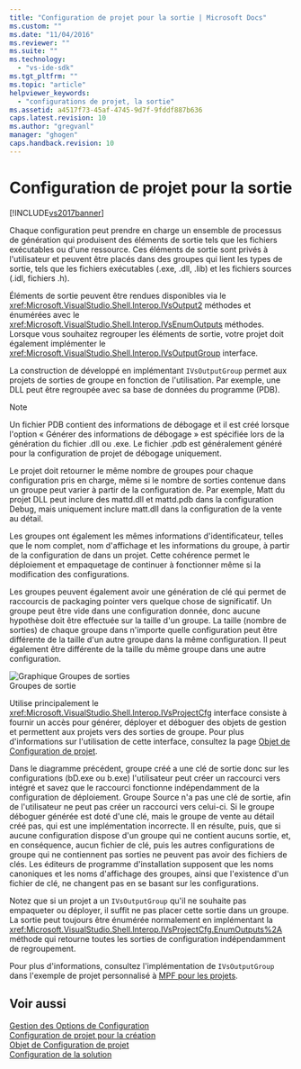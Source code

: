 ```yaml
---
title: "Configuration de projet pour la sortie | Microsoft Docs"
ms.custom: ""
ms.date: "11/04/2016"
ms.reviewer: ""
ms.suite: ""
ms.technology: 
  - "vs-ide-sdk"
ms.tgt_pltfrm: ""
ms.topic: "article"
helpviewer_keywords: 
  - "configurations de projet, la sortie"
ms.assetid: a4517f73-45af-4745-9d7f-9fddf887b636
caps.latest.revision: 10
ms.author: "gregvanl"
manager: "ghogen"
caps.handback.revision: 10
---
```

# Configuration de projet pour la sortie
[!INCLUDE[vs2017banner](../../code-quality/includes/vs2017banner.md)]

Chaque configuration peut prendre en charge un ensemble de processus de génération qui produisent des éléments de sortie tels que les fichiers exécutables ou d'une ressource. Ces éléments de sortie sont privés à l'utilisateur et peuvent être placés dans des groupes qui lient les types de sortie, tels que les fichiers exécutables \(.exe, .dll, .lib\) et les fichiers sources \(.idl, fichiers .h\).  
  
 Éléments de sortie peuvent être rendues disponibles via le <xref:Microsoft.VisualStudio.Shell.Interop.IVsOutput2> méthodes et énumérées avec le <xref:Microsoft.VisualStudio.Shell.Interop.IVsEnumOutputs> méthodes. Lorsque vous souhaitez regrouper les éléments de sortie, votre projet doit également implémenter le <xref:Microsoft.VisualStudio.Shell.Interop.IVsOutputGroup> interface.  
  
 La construction de développé en implémentant `IVsOutputGroup` permet aux projets de sorties de groupe en fonction de l'utilisation. Par exemple, une DLL peut être regroupée avec sa base de données du programme \(PDB\).  
  
> [!NOTE]
>  Un fichier PDB contient des informations de débogage et il est créé lorsque l'option « Générer des informations de débogage » est spécifiée lors de la génération du fichier .dll ou .exe. Le fichier .pdb est généralement généré pour la configuration de projet de débogage uniquement.  
  
 Le projet doit retourner le même nombre de groupes pour chaque configuration pris en charge, même si le nombre de sorties contenue dans un groupe peut varier à partir de la configuration de. Par exemple, Matt du projet DLL peut inclure des mattd.dll et mattd.pdb dans la configuration Debug, mais uniquement inclure matt.dll dans la configuration de la vente au détail.  
  
 Les groupes ont également les mêmes informations d'identificateur, telles que le nom complet, nom d'affichage et les informations du groupe, à partir de la configuration de dans un projet. Cette cohérence permet le déploiement et empaquetage de continuer à fonctionner même si la modification des configurations.  
  
 Les groupes peuvent également avoir une génération de clé qui permet de raccourcis de packaging pointer vers quelque chose de significatif. Un groupe peut être vide dans une configuration donnée, donc aucune hypothèse doit être effectuée sur la taille d'un groupe. La taille \(nombre de sorties\) de chaque groupe dans n'importe quelle configuration peut être différente de la taille d'un autre groupe dans la même configuration. Il peut également être différente de la taille du même groupe dans une autre configuration.  
  
 ![Graphique Groupes de sorties](~/extensibility/internals/media/vsoutputgroups.gif "vsOutputGroups")  
Groupes de sortie  
  
 Utilise principalement le <xref:Microsoft.VisualStudio.Shell.Interop.IVsProjectCfg> interface consiste à fournir un accès pour générer, déployer et déboguer des objets de gestion et permettent aux projets vers des sorties de groupe. Pour plus d'informations sur l'utilisation de cette interface, consultez la page [Objet de Configuration de projet](../../extensibility/internals/project-configuration-object.md).  
  
 Dans le diagramme précédent, groupe créé a une clé de sortie donc sur les configurations \(bD.exe ou b.exe\) l'utilisateur peut créer un raccourci vers intégré et savez que le raccourci fonctionne indépendamment de la configuration de déploiement. Groupe Source n'a pas une clé de sortie, afin de l'utilisateur ne peut pas créer un raccourci vers celui\-ci. Si le groupe déboguer générée est doté d'une clé, mais le groupe de vente au détail créé pas, qui est une implémentation incorrecte. Il en résulte, puis, que si aucune configuration dispose d'un groupe qui ne contient aucuns sortie, et, en conséquence, aucun fichier de clé, puis les autres configurations de groupe qui ne contiennent pas sorties ne peuvent pas avoir des fichiers de clés. Les éditeurs de programme d'installation supposent que les noms canoniques et les noms d'affichage des groupes, ainsi que l'existence d'un fichier de clé, ne changent pas en se basant sur les configurations.  
  
 Notez que si un projet a un `IVsOutputGroup` qu'il ne souhaite pas empaqueter ou déployer, il suffit ne pas placer cette sortie dans un groupe. La sortie peut toujours être énumérée normalement en implémentant la <xref:Microsoft.VisualStudio.Shell.Interop.IVsProjectCfg.EnumOutputs%2A> méthode qui retourne toutes les sorties de configuration indépendamment de regroupement.  
  
 Pour plus d'informations, consultez l'implémentation de `IVsOutputGroup` dans l'exemple de projet personnalisé à [MPF pour les projets](http://mpfproj12.codeplex.com).  
  
## Voir aussi  
 [Gestion des Options de Configuration](../../extensibility/internals/managing-configuration-options.md)   
 [Configuration de projet pour la création](../../extensibility/internals/project-configuration-for-building.md)   
 [Objet de Configuration de projet](../../extensibility/internals/project-configuration-object.md)   
 [Configuration de la solution](../../extensibility/internals/solution-configuration.md)